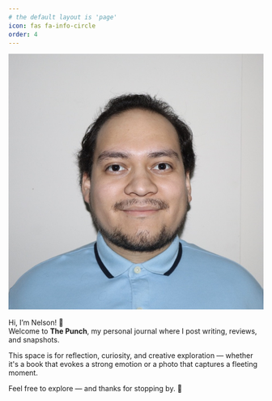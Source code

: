 ```yaml
---
# the default layout is 'page'
icon: fas fa-info-circle
order: 4
---
```


![Nelson Orellana](41057F08-791D-447E-BE74-CBC1AA494E79_1_105_c.jpeg)

Hi, I’m Nelson! 👋  
Welcome to **The Punch**, my personal journal where I post writing, reviews, and snapshots.

This space is for reflection, curiosity, and creative exploration — whether it's a book that evokes a strong emotion or a photo that captures a fleeting moment.

Feel free to explore — and thanks for stopping by. 🌱
